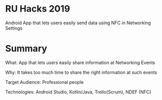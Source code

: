 # RU Hacks 2019
Android App that lets users easily send data using NFC in Networking Settings

# Summary
What: App that lets users easily share information at Networking Events

Why: It takes too much time to share the right information at such events

Target Audience: Professional people

Technologies: Android Studio, Kotlin/Java, Trello(Scrum), NDEF (NFC)
